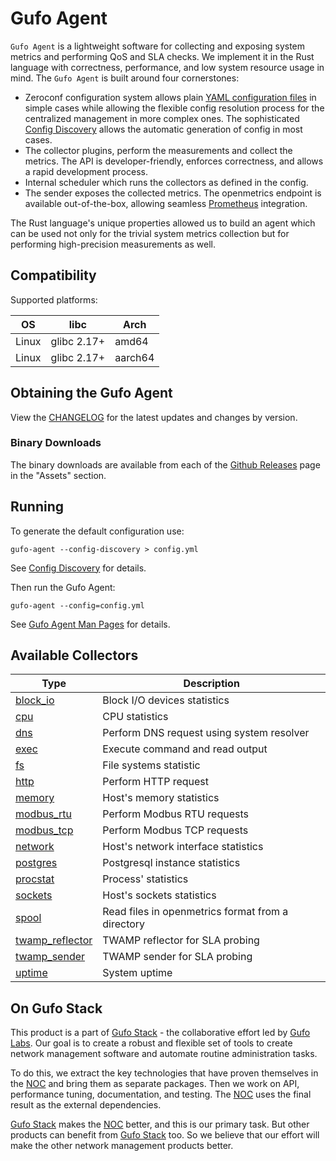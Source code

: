 # Gufo Agent

`Gufo Agent` is a lightweight software for collecting and exposing system metrics 
and performing QoS and SLA checks. We implement it in the Rust language with correctness,
performance, and low system resource usage in mind.
The `Gufo Agent` is built around four cornerstones:

* Zeroconf configuration system allows plain [YAML configuration files](configuration.md)
  in simple cases while allowing the flexible config resolution process 
  for the centralized management in more complex ones. 
  The sophisticated [Config Discovery](config_discovery.md)
  allows the automatic generation of config in most cases.
* The collector plugins, perform the measurements and collect the metrics.
  The API is developer-friendly, enforces correctness, and allows a rapid development process.
* Internal scheduler which runs the collectors as defined in the config.
* The sender exposes the collected metrics. The openmetrics endpoint is available out-of-the-box,
  allowing seamless [Prometheus][Prometheus] integration.

The Rust language's unique properties allowed us to build an agent which can be used 
not only for the trivial system metrics collection but for performing high-precision measurements
as well.

## Compatibility

Supported platforms:

| OS    | libc        | Arch    |
| ----- | ----------- | ------- |
| Linux | glibc 2.17+ | amd64   |
| Linux | glibc 2.17+ | aarch64 |

## Obtaining the Gufo Agent

View the [CHANGELOG](CHANGELOG.md) for the latest updates
and changes by version.

### Binary Downloads

The binary downloads are available from each of the
[Github Releases](https://github.com/gufolabs/gufo_agent/releases)
page in the "Assets" section.

## Running

To generate the default configuration use:

```
gufo-agent --config-discovery > config.yml
```

See [Config Discovery](config_discovery.md) for details.

Then run the Gufo Agent:

```
gufo-agent --config=config.yml
```

See [Gufo Agent Man Pages](man.md) for details.

## Available Collectors

| Type                                             | Description                                       |
| ------------------------------------------------ | ------------------------------------------------- |
| [block_io](collectors/block_io.md)               | Block I/O devices statistics                      |
| [cpu](collectors/cpu.md)                         | CPU statistics                                    |
| [dns](collectors/dns.md)                         | Perform DNS request using system resolver         |
| [exec](collectors/exec.md)                       | Execute command and read output                   |
| [fs](collectors/fs.md)                           | File systems statistic                            |
| [http](collectors/http.md)                       | Perform HTTP request                              |
| [memory](collectors/memory.md)                   | Host's memory statistics                          |
| [modbus_rtu](collectors/modbus_rtu.md)           | Perform Modbus RTU requests                       |
| [modbus_tcp](collectors/modbus_tcp.md)           | Perform Modbus TCP requests                       |
| [network](collectors/network.md)                 | Host's network interface statistics               |
| [postgres](collectors/postgres.md)               | Postgresql instance statistics                    |
| [procstat](collectors/procstat.md)               | Process' statistics                               |
| [sockets](collectors/sockets.md)                 | Host's sockets statistics                         |
| [spool](collectors/spool.md)                     | Read files in openmetrics format from a directory |
| [twamp_reflector](collectors/twamp_reflector.md) | TWAMP reflector for SLA probing                   |
| [twamp_sender](collectors/twamp_sender.md)       | TWAMP sender for SLA probing                      |
| [uptime](collectors/uptime.md)                   | System uptime                                     |

## On Gufo Stack

This product is a part of [Gufo Stack][Gufo Stack] - the collaborative effort 
led by [Gufo Labs][Gufo Labs]. Our goal is to create a robust and flexible 
set of tools to create network management software and automate 
routine administration tasks.

To do this, we extract the key technologies that have proven themselves 
in the [NOC][NOC] and bring them as separate packages. Then we work on API,
performance tuning, documentation, and testing. The [NOC][NOC] uses the final result
as the external dependencies.

[Gufo Stack][Gufo Stack] makes the [NOC][NOC] better, and this is our primary task. But other products
can benefit from [Gufo Stack][Gufo Stack] too. So we believe that our effort will make 
the other network management products better.

[Gufo Labs]: https://gufolabs.com/
[Gufo Stack]: https://gufolabs.com/products/gufo-stack/
[NOC]: https://getnoc.com/
[Rust]: https://rust-lang.org/
[Prometheus]: https://prometheus.io